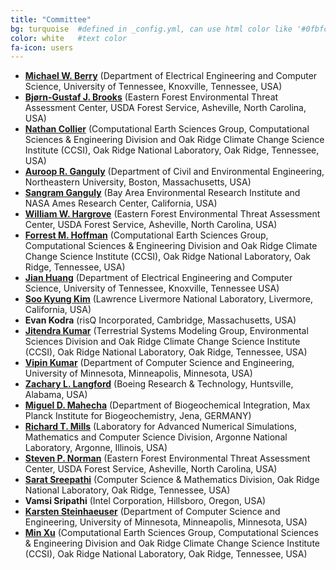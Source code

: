 ```yaml
---
title: "Committee"
bg: turquoise  #defined in _config.yml, can use html color like '#0fbfcf'
color: white   #text color
fa-icon: users
---
```



<ul>
<li> <b><a target="_blank" href="http://web.eecs.utk.edu/~mberry/">Michael W. Berry</a></b> (Department of Electrical Engineering and Computer Science, University of Tennessee, Knoxville, Tennessee, USA)</li><!-- confirmed 24-Apr-2018 -->
<li> <b><a target="_blank" href="https://www.geobabble.org/~bjorn/">Bj&oslash;rn-Gustaf J. Brooks</a></b> (Eastern Forest Environmental Threat Assessment Center, USDA Forest Service, Asheville, North Carolina, USA)</li><!-- confirmed 25-Apr-2018 -->
<li> <b><a target="_blank" href="https://climatechangescience.ornl.gov/content/nathan-collier">Nathan Collier</a></b> (Computational Earth Sciences Group, Computational Sciences &amp; Engineering Division and Oak Ridge Climate Change Science Institute (CCSI), Oak Ridge National Laboratory, Oak Ridge, Tennessee, USA)</li><!-- confirmed 22-Apr-2018 -->
<li> <b><a target="_blank" href="http://www.civ.neu.edu/people/ganguly-auroop">Auroop R. Ganguly</a></b>  (Department of Civil and Environmental Engineering, Northeastern University, Boston, Massachusetts, USA)</li><!-- confirmed 22-Apr-2018 -->
<li> <b><a target="_blank" href="https://www.nasa.gov/centers/ames/earthscience/members/biosphericsciencebranch/Sangram_Ganguly" >Sangram Ganguly</a></b>  (Bay Area Environmental Research Institute and NASA Ames Research Center, California, USA)</li><!-- confirmed 3-May-2018 -->
<li> <b><a target="_blank" href="https://www.geobabble.org/~hnw">William W. Hargrove</a></b> (Eastern Forest Environmental Threat Assessment Center, USDA Forest Service, Asheville, North Carolina, USA)</li><!-- confirmed 22-Apr-2018 -->
<li> <b><a target="_blank" href="https://www.climatemodeling.org/~forrest/">Forrest M. Hoffman</a></b> (Computational Earth Sciences Group, Computational Sciences &amp; Engineering Division and Oak Ridge Climate Change Science Institute (CCSI), Oak Ridge National Laboratory, Oak Ridge, Tennessee, USA)</li>
<li> <b><a target="_blank" href="http://web.eecs.utk.edu/~huangj/">Jian Huang</a></b> (Department of Electrical Engineering and Computer Science, University of Tennessee, Knoxville, Tennessee USA)</li><!-- confirmed 22-Apr-2018 -->
<li> <b><a target="_blank" href="http://sookyung.net/">Soo Kyung Kim</a></b> (Lawrence Livermore National Laboratory, Livermore, California, USA)</li>
<li> <b>Evan Kodra</b> (risQ Incorporated, Cambridge, Massachusetts, USA)</li><!-- confirmed 23-Apr-2018 -->
<li> <b><a target="_blank" href="https://www.climatemodeling.org/~jkumar">Jitendra Kumar</a></b> (Terrestrial Systems Modeling Group,  Environmental Sciences Division and Oak Ridge Climate Change Science Institute (CCSI), Oak Ridge National Laboratory, Oak Ridge, Tennessee, USA)</li>
<li> <b><a target="_blank" href="https://www-users.cs.umn.edu/~kumar001/">Vipin Kumar</a></b> (Department of Computer Science and Engineering, University of Minnesota, Minneapolis, Minnesota, USA)</li><!-- confirmed 22-Apr-2018 -->
<li> <b><a target="_blank" href="https://www.climatemodeling.org/~zach/">Zachary L. Langford</a></b> (Boeing Research &amp; Technology, Huntsville, Alabama, USA)</li><!-- confirmed 22-Apr-2018 -->
<li> <b><a target="_blank" href="https://www.bgc-jena.mpg.de/bgi/index.php/People/MiguelMahecha">Miguel D. Mahecha</a></b> (Department of Biogeochemical Integration, Max Planck Institute for Biogeochemistry, Jena, GERMANY)</li><!-- confirmed 23-Apr-2018 -->
<li> <b><a target="_blank" href="https://climatemodeling.org/~rmills/">Richard T. Mills</a></b> (Laboratory for Advanced Numerical Simulations, Mathematics and Computer Science Division, Argonne National Laboratory, Argonne, Illinois, USA)</li><!-- confirmed 24-Apr-2018 -->
<li> <b><a target="_blank" href="https://www.srs.fs.usda.gov/staff/429">Steven P. Norman</a></b> (Eastern Forest Environmental Threat Assessment Center, USDA Forest Service, Asheville, North Carolina, USA)</li><!-- confirmed 23-Apr-2018 -->
<li> <b><a target="_blank" href="http://sarats.com/">Sarat Sreepathi</a></b> (Computer Science &amp; Mathematics Division, Oak Ridge National Laboratory, Oak Ridge, Tennessee, USA)</li>
<li> <b>Vamsi Sripathi</b> (Intel Corporation, Hillsboro, Oregon, USA)</li><!-- confirmed 23-Apr-2018 -->
<li> <b><a target="_blank" href="http://www-users.cs.umn.edu/~ksteinha/">Karsten Steinhaeuser</a></b> (Department of Computer Science and Engineering, University of Minnesota, Minneapolis, Minnesota, USA)</li>
<li> <b><a target="_blank" href="https://climatechangescience.ornl.gov/content/min-xu">Min Xu</a></b> (Computational Earth Sciences Group, Computational Sciences &amp; Engineering Division and Oak Ridge Climate Change Science Institute (CCSI), Oak Ridge National Laboratory, Oak Ridge, Tennessee, USA)</li><!-- confirmed 22-Apr-2018 -->
</ul>

